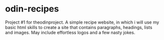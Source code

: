 # odin-recipes
Project #1 for theodinproject. A simple recipe website, in which i will use my basic html skills to create a site that contains paragraphs, headings, lists and images. May include effortless logos and a few nasty jokes. 
